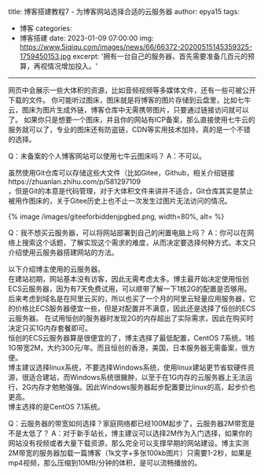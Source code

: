 title: 博客搭建教程7 - 为博客网站选择合适的云服务器
author: epya15
tags:
  - 博客
categories:
  - 博客搭建
date: 2023-01-09 07:00:00
img: https://www.5iqiqu.com/images/news/66/66372-20200515145359325-1759450153.jpg
excerpt: '拥有一台自己的服务器，首先需要准备几百元的预算，再视情况增加投入。'
---
网页中会展示一些大体积的资源，比如音频视频等多媒体文件，还有一些可被公开下载的文件。
你可能听过图床，图床就是将博客的图片存储到云盘里，比如七牛云，图床为图片生成外链，博客仓库中无需携带图片，只要通过链接访问就可以了。
如果你只是想要一个图床，并且你的网站有ICP备案，那么直接使用七牛云的服务就可以了，专业的图床还有防盗链，CDN等实用技术加持，真的是一个不错的选择。

Q：未备案的个人博客网站可以使用七牛云图床吗？
A：不可以。

虽然使用Git仓库可以存储这些大文件（比如Gitee，Github，相关介绍链接https://zhuanlan.zhihu.com/p/581297109  
，但是Git的本意是代码管理，对于大体积文件来讲并不适合，Git仓库其实是禁止被用作图床的，关于Gitee历史上也不止一次发生过图片无法访问的情况。

{% image /images/giteeforbiddenjpgbed.png, width=80%, alt= %}

Q：我不想买云服务器，可以将网站部署到自己的闲置电脑上吗？
A：你可以在网络上搜索这个话题，了解实现这个需求的难度，从而决定要选择何种方式。本文只介绍使用云服务器搭建网站的方法。

以下介绍博主使用的云服务器。  
在建站初期，网站基本没有访客，因此无需考虑太多。博主最开始决定使用恒创ECS云服务器，因为有7天免费试用，可以顺带了解一下1核2G的配置是否够用。  
后来考虑到域名是在阿里云买的，所以也买了一个月的阿里云轻量应用服务器，它的价格比ECS服务器便宜一些，但是对配置并不满意，因此还是选择了恒创的ECS云服务器。
在试用恒创的服务器时发现2G的内存超出了实际需求，因此在购买时决定只买1G内存套餐即可。  
恒创的ECS云服务器算是很便宜的了，博主选择了最低配置，CentOS 7系统，1核1G带宽2M，大约300元/年。而且恒创的香港，美国，日本服务器无需备案，很方便。   
博主建议选择linux系统，不要选择Windows系统，使用linux建站更节省软硬件资源，很适合建站，而Windows系统很臃肿，以至于在1G内存的云服务器上无法运行，2G内存才勉勉强强。因此Windows服务器起步配置要比linux的高，起步价也更高。  
博主选择的是CentOS 7.1系统。

Q：云服务器的带宽如何选择？家庭网络都已经100M起步了，云服务器2M带宽是不是太低了？
A：对于新手站长，博主建议可以选择2M作为入门选择，如果你的网站没有视频或者大量下载资源，那么完全可以支撑早期的网站建设。博主实测2M带宽的服务器加载一篇博客（1k文字+多张100kb图片）只需要1-2秒，如果是mp4视频，那么压缩到10MB/分钟的体积，是可以流畅播放的。